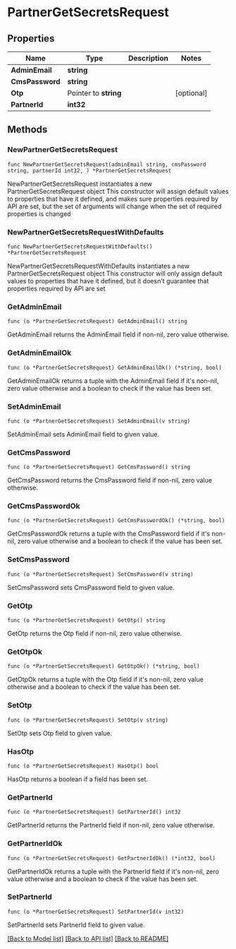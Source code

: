 # PartnerGetSecretsRequest

## Properties

Name | Type | Description | Notes
------------ | ------------- | ------------- | -------------
**AdminEmail** | **string** |  | 
**CmsPassword** | **string** |  | 
**Otp** | Pointer to **string** |  | [optional] 
**PartnerId** | **int32** |  | 

## Methods

### NewPartnerGetSecretsRequest

`func NewPartnerGetSecretsRequest(adminEmail string, cmsPassword string, partnerId int32, ) *PartnerGetSecretsRequest`

NewPartnerGetSecretsRequest instantiates a new PartnerGetSecretsRequest object
This constructor will assign default values to properties that have it defined,
and makes sure properties required by API are set, but the set of arguments
will change when the set of required properties is changed

### NewPartnerGetSecretsRequestWithDefaults

`func NewPartnerGetSecretsRequestWithDefaults() *PartnerGetSecretsRequest`

NewPartnerGetSecretsRequestWithDefaults instantiates a new PartnerGetSecretsRequest object
This constructor will only assign default values to properties that have it defined,
but it doesn't guarantee that properties required by API are set

### GetAdminEmail

`func (o *PartnerGetSecretsRequest) GetAdminEmail() string`

GetAdminEmail returns the AdminEmail field if non-nil, zero value otherwise.

### GetAdminEmailOk

`func (o *PartnerGetSecretsRequest) GetAdminEmailOk() (*string, bool)`

GetAdminEmailOk returns a tuple with the AdminEmail field if it's non-nil, zero value otherwise
and a boolean to check if the value has been set.

### SetAdminEmail

`func (o *PartnerGetSecretsRequest) SetAdminEmail(v string)`

SetAdminEmail sets AdminEmail field to given value.


### GetCmsPassword

`func (o *PartnerGetSecretsRequest) GetCmsPassword() string`

GetCmsPassword returns the CmsPassword field if non-nil, zero value otherwise.

### GetCmsPasswordOk

`func (o *PartnerGetSecretsRequest) GetCmsPasswordOk() (*string, bool)`

GetCmsPasswordOk returns a tuple with the CmsPassword field if it's non-nil, zero value otherwise
and a boolean to check if the value has been set.

### SetCmsPassword

`func (o *PartnerGetSecretsRequest) SetCmsPassword(v string)`

SetCmsPassword sets CmsPassword field to given value.


### GetOtp

`func (o *PartnerGetSecretsRequest) GetOtp() string`

GetOtp returns the Otp field if non-nil, zero value otherwise.

### GetOtpOk

`func (o *PartnerGetSecretsRequest) GetOtpOk() (*string, bool)`

GetOtpOk returns a tuple with the Otp field if it's non-nil, zero value otherwise
and a boolean to check if the value has been set.

### SetOtp

`func (o *PartnerGetSecretsRequest) SetOtp(v string)`

SetOtp sets Otp field to given value.

### HasOtp

`func (o *PartnerGetSecretsRequest) HasOtp() bool`

HasOtp returns a boolean if a field has been set.

### GetPartnerId

`func (o *PartnerGetSecretsRequest) GetPartnerId() int32`

GetPartnerId returns the PartnerId field if non-nil, zero value otherwise.

### GetPartnerIdOk

`func (o *PartnerGetSecretsRequest) GetPartnerIdOk() (*int32, bool)`

GetPartnerIdOk returns a tuple with the PartnerId field if it's non-nil, zero value otherwise
and a boolean to check if the value has been set.

### SetPartnerId

`func (o *PartnerGetSecretsRequest) SetPartnerId(v int32)`

SetPartnerId sets PartnerId field to given value.



[[Back to Model list]](../README.md#documentation-for-models) [[Back to API list]](../README.md#documentation-for-api-endpoints) [[Back to README]](../README.md)


